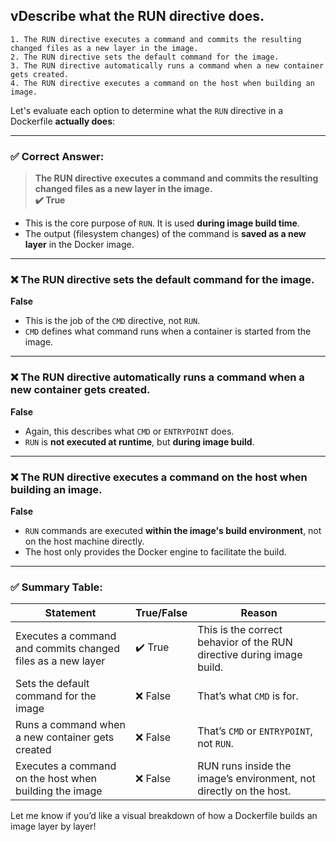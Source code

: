 ## vDescribe what the RUN directive does.
```
1. The RUN directive executes a command and commits the resulting changed files as a new layer in the image.
2. The RUN directive sets the default command for the image.
3. The RUN directive automatically runs a command when a new container gets created.
4. The RUN directive executes a command on the host when building an image.
```


Let's evaluate each option to determine what the `RUN` directive in a Dockerfile **actually does**:

---

### ✅ **Correct Answer:**
> **The RUN directive executes a command and commits the resulting changed files as a new layer in the image.**  
**✔️ True**

- This is the core purpose of `RUN`. It is used **during image build time**.
- The output (filesystem changes) of the command is **saved as a new layer** in the Docker image.

---

### ❌ **The RUN directive sets the default command for the image.**  
**False**

- This is the job of the `CMD` directive, not `RUN`.
- `CMD` defines what command runs when a container is started from the image.

---

### ❌ **The RUN directive automatically runs a command when a new container gets created.**  
**False**

- Again, this describes what `CMD` or `ENTRYPOINT` does.
- `RUN` is **not executed at runtime**, but **during image build**.

---

### ❌ **The RUN directive executes a command on the host when building an image.**  
**False**

- `RUN` commands are executed **within the image's build environment**, not on the host machine directly.
- The host only provides the Docker engine to facilitate the build.

---

### ✅ Summary Table:

| Statement                                                                 | True/False | Reason                                                                 |
|---------------------------------------------------------------------------|------------|------------------------------------------------------------------------|
| Executes a command and commits changed files as a new layer              | ✔️ True     | This is the correct behavior of the RUN directive during image build. |
| Sets the default command for the image                                   | ❌ False    | That’s what `CMD` is for.                                              |
| Runs a command when a new container gets created                         | ❌ False    | That’s `CMD` or `ENTRYPOINT`, not `RUN`.                              |
| Executes a command on the host when building the image                   | ❌ False    | RUN runs inside the image’s environment, not directly on the host.     |

Let me know if you’d like a visual breakdown of how a Dockerfile builds an image layer by layer!
